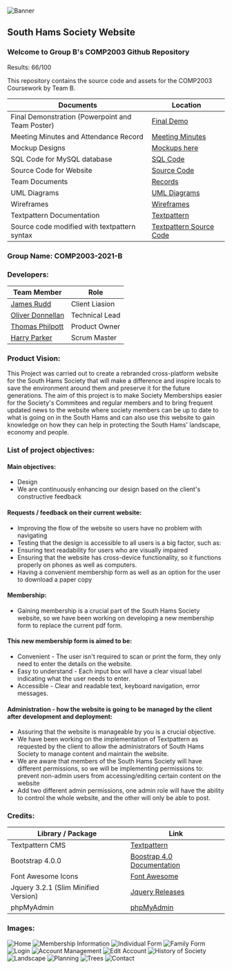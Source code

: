 ![Banner](https://i.imgur.com/KQCvHzG.png)

## South Hams Society Website

### Welcome to Group B's COMP2003 Github Repository

Results: 66/100

This repository contains the source code and assets for the COMP2003 Coursework by Team B.

| **Documents** | **Location** |
| --- | ------ |
| Final Demonstration (Powerpoint and Team Poster)  | [Final Demo](https://github.com/Plymouth-University/comp2003_2021-group-b/tree/main/Final%20Demo) |
| Meeting Minutes and Attendance Record  | [Meeting Minutes](https://github.com/Plymouth-University/comp2003_2021-group-b/tree/main/MeetingMinutes) |
| Mockup Designs  | [Mockups here](https://github.com/Plymouth-University/comp2003_2021-group-b/tree/main/Mockup%20Designs) |
| SQL Code for MySQL database | [SQL Code](https://github.com/Plymouth-University/comp2003_2021-group-b/tree/main/SQL) |
| Source Code for Website | [Source Code](https://github.com/Plymouth-University/comp2003_2021-group-b/tree/main/SouthHamsSocietyCode) |
| Team Documents | [Records](https://github.com/Plymouth-University/comp2003_2021-group-b/tree/main/Team%20Records) |
| UML Diagrams | [UML Diagrams](https://github.com/Plymouth-University/comp2003_2021-group-b/tree/main/UML%20Diagrams) |
| Wireframes | [Wireframes](https://github.com/Plymouth-University/comp2003_2021-group-b/tree/main/Wireframes/Completed%20Designs) |
| Textpattern Documentation | [Textpattern](https://github.com/Plymouth-University/comp2003_2021-group-b/tree/main/textpattern) |
| Source code modified with textpattern syntax | [Textpattern Source Code](https://github.com/Plymouth-University/comp2003_2021-group-b/tree/main/textpattern%20site%20code) |

### Group Name: COMP2003-2021-B

### Developers:

| **Team Member** | **Role** |
| --- | ------ |
| [James Rudd](https://github.com/Jxmxsyy)  | Client Liasion |
| [Oliver Donnellan](https://github.com/olibols)  | Technical Lead |
| [Thomas Philpott](https://github.com/t-philpott)  | Product Owner |
| [Harry Parker](https://github.com/Parker06)  | Scrum Master |

### Product Vision:

This Project was carried out to create a rebranded cross-platform website for the South Hams Society that will make a difference and inspire locals to save the environment around them and preserve it for the future generations. The aim of this project is to make Society Memberships easier for the Society's Commitees and regular members and to bring frequent updated news to the website where society members can be up to date to what is going on in the South Hams and can also use this website to gain knowledge on how they can help in protecting the South Hams' landscape, economy and people.

### List of project objectives: 

#### Main objectives:
* Design
* We are continuously enhancing our design based on the client's constructive feedback

#### Requests / feedback on their current website:

* Improving the flow of the website so users have no problem with navigating
* Testing that the design is accessible to all users is a big factor, such as: 
* Ensuring text readability for users who are visually impaired
* Ensuring that the website has cross-device functionality, so it functions properly on phones as well as computers.
* Having a convenient membership form as well as an option for the user to download a paper copy

#### Membership:

* Gaining membership is a crucial part of the South Hams Society website, so we have been working on developing a new membership form to replace the current pdf form.

#### This new membership form is aimed to be:

* Convenient - The user isn't required to scan or print the form, they only need to enter the details on the website.
* Easy to understand - Each input box will have a clear visual label indicating what the user needs to enter.
* Accessible - Clear and readable text, keyboard navigation, error messages.

#### Administration - how the website is going to be managed by the client after development and deployment:

* Assuring that the website is manageable by you is a crucial objective. 
* We have been working on the implementation of Textpattern as requested by the client to allow the administrators of South Hams Society to manage content and maintain the website.
* We are aware that members of the South Hams Society will have different permissions, so we will be implementing permissions to:
prevent non-admin users from accessing/editing certain content on the website
* Add two different admin permissions, one admin role will have the ability to control the whole website, and the other will only be able to post.

### Credits:

| Library / Package | Link |
| --- | ------ |
| Textpattern CMS | [Textpattern](https://textpattern.com) |
| Bootstrap 4.0.0 | [Boostrap 4.0 Documentation](https://getbootstrap.com/docs/4.0/getting-started/introduction/) |
| Font Awesome Icons | [Font Awesome](https://fontawesome.com) |
| Jquery 3.2.1 (Slim Minified Version) | [Jquery Releases](https://releases.jquery.com) |
| phpMyAdmin | [phpMyAdmin](https://www.phpmyadmin.net) |

### Images:

![Home](https://imgur.com/UpF2J4a.png)
![Membership Information](https://imgur.com/TKqZvHX.png)
![Individual Form](https://imgur.com/0gDtovp.png)
![Family Form](https://imgur.com/WDLkW7i.png)
![Login](https://imgur.com/nF9tTWV.png)
![Account Management](https://imgur.com/VjrdzcE.png)
![Edit Account](https://imgur.com/F44hUDi.png)
![History of Society](https://imgur.com/CPtRCOG.png)
![Landscape](https://imgur.com/rgFydX1.png)
![Planning](https://imgur.com/ebXxy6S.png)
![Trees](https://imgur.com/rDpN508.png)
![Contact](https://imgur.com/PNvOian.png)
